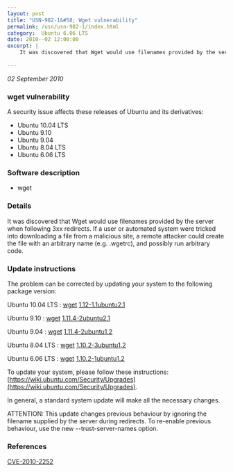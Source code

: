 ```yaml
---
layout: post
title: "USN-982-1&#58; Wget vulnerability"
permalink: /usn/usn-982-1/index.html
category:  Ubuntu 6.06 LTS
date: 2010--02 12:00:00
excerpt: |
    It was discovered that Wget would use filenames provided by the server when following 3xx redirects. If a user or automated system were tricked into downloading a file from a malicious site, a remote attacker could create the file with an arbitrary name (e.g. .wgetrc), and possibly run arbitrary code. 
    
--- 
```

 
 

*02 September 2010*

### wget vulnerability

A security issue affects these releases of Ubuntu and its derivatives:

* Ubuntu 10.04 LTS
* Ubuntu 9.10
* Ubuntu 9.04
* Ubuntu 8.04 LTS
* Ubuntu 6.06 LTS

### Software description

* wget 

### Details

It was discovered that Wget would use filenames provided by the server when following 3xx redirects. If a user or automated system were tricked into downloading a file from a malicious site, a remote attacker could create the file with an arbitrary name (e.g. .wgetrc), and possibly run arbitrary code. 

### Update instructions

The problem can be corrected by updating your system to the following package version:

Ubuntu 10.04 LTS
 : [wget](https://launchpad.net/ubuntu/+source/wget) <span> [1.12-1.1ubuntu2.1](https://launchpad.net/ubuntu/+source/wget/1.12-1.1ubuntu2.1) </span> 

Ubuntu 9.10
 : [wget](https://launchpad.net/ubuntu/+source/wget) <span> [1.11.4-2ubuntu2.1](https://launchpad.net/ubuntu/+source/wget/1.11.4-2ubuntu2.1) </span> 

Ubuntu 9.04
 : [wget](https://launchpad.net/ubuntu/+source/wget) <span> [1.11.4-2ubuntu1.2](https://launchpad.net/ubuntu/+source/wget/1.11.4-2ubuntu1.2) </span> 

Ubuntu 8.04 LTS
 : [wget](https://launchpad.net/ubuntu/+source/wget) <span> [1.10.2-3ubuntu1.2](https://launchpad.net/ubuntu/+source/wget/1.10.2-3ubuntu1.2) </span> 

Ubuntu 6.06 LTS
 : [wget](https://launchpad.net/ubuntu/+source/wget) <span> [1.10.2-1ubuntu1.2](https://launchpad.net/ubuntu/+source/wget/1.10.2-1ubuntu1.2) </span> 

To update your system, please follow these instructions: [https://wiki.ubuntu.com/Security/Upgrades](https://wiki.ubuntu.com/Security/Upgrades).

In general, a standard system update will make all the necessary changes.

ATTENTION: This update changes previous behaviour by ignoring the filename supplied by the server during redirects. To re-enable previous behaviour, use the new --trust-server-names option. 

### References

 
 [CVE-2010-2252](http://people.ubuntu.com/~ubuntu-security/cve/CVE-2010-2252)
 

